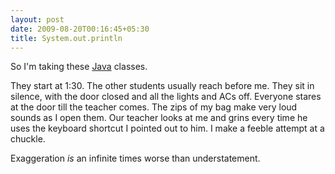 ```yaml
---
layout: post
date: 2009-08-20T00:16:45+05:30
title: System.out.println
---
```


So I'm taking these [Java][] classes.

They start at 1:30. The other students usually reach before me. They sit in silence, with the door closed and all the lights and ACs off. Everyone stares at the door till the teacher comes. The zips of my bag make very loud sounds as I open them. Our teacher looks at me and grins every time he uses the keyboard shortcut I pointed out to him. I make a feeble attempt at a chuckle.

Exaggeration *is* an infinite times worse than understatement.

[Java]: http://en.wikipedia.org/wiki/Java_Platform,_Standard_Edition